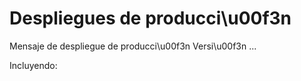# Despliegues de producci\u00f3n 
Mensaje de despliegue de producci\u00f3n 
Versi\u00f3n ...

Incluyendo:


